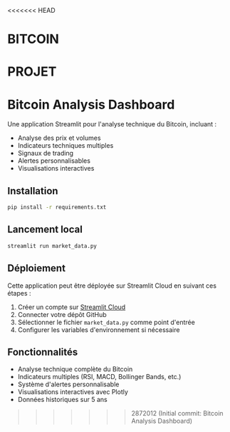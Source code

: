 <<<<<<< HEAD
# BITCOIN
PROJET
=======
# Bitcoin Analysis Dashboard

Une application Streamlit pour l'analyse technique du Bitcoin, incluant :
- Analyse des prix et volumes
- Indicateurs techniques multiples
- Signaux de trading
- Alertes personnalisables
- Visualisations interactives

## Installation

```bash
pip install -r requirements.txt
```

## Lancement local

```bash
streamlit run market_data.py
```

## Déploiement

Cette application peut être déployée sur Streamlit Cloud en suivant ces étapes :
1. Créer un compte sur [Streamlit Cloud](https://streamlit.io/cloud)
2. Connecter votre dépôt GitHub
3. Sélectionner le fichier `market_data.py` comme point d'entrée
4. Configurer les variables d'environnement si nécessaire

## Fonctionnalités

- Analyse technique complète du Bitcoin
- Indicateurs multiples (RSI, MACD, Bollinger Bands, etc.)
- Système d'alertes personnalisable
- Visualisations interactives avec Plotly
- Données historiques sur 5 ans 
>>>>>>> 2872012 (Initial commit: Bitcoin Analysis Dashboard)
